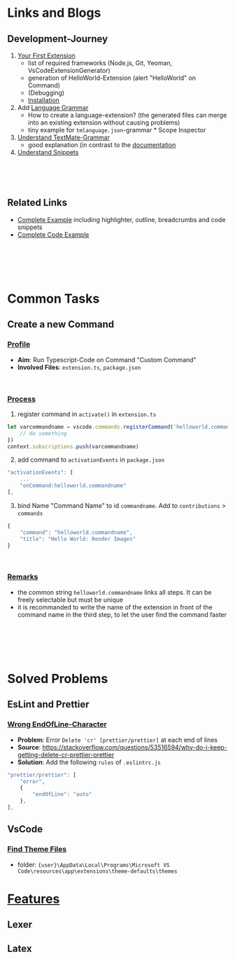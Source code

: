 # Links and Blogs

## Development-Journey

1. [Your First Extension](https://code.visualstudio.com/api/get-started/your-first-extension)
    - list of required frameworks (Node.js, Git, Yeoman, VsCodeExtensionGenerator)
    - generation of HelloWorld-Extension (alert "HelloWorld" on Command)
    - (Debugging)
    - [Installation](https://vscode-docs.readthedocs.io/en/stable/extensions/install-extension/)
2. Add [Language Grammar](https://code.visualstudio.com/api/language-extensions/syntax-highlight-guide)
    - How to create a language-extension? (the generated files can merge into an existing extension without causing problems)
    - tiny example for `tmlanguage.json`-grammar \* Scope Inspector
3. [Understand TextMate-Grammar](https://www.apeth.com/nonblog/stories/textmatebundle.html)
    - good explanation (in contrast to the [documentation](https://macromates.com/manual/en/language_grammars)
4. [Understand Snippets](https://code.visualstudio.com/docs/editor/userdefinedsnippets#_creating-your-own-snippets)

<br/><br/><br/>

## Related Links

-   [Complete Example](https://github.com/svaberg/SWMF-grammar) including highlighter, outline, breadcrumbs and code snippets
-   [Complete Code Example](https://github.com/benawad/vstodo/blob/master/extension/src/extension.ts)

<br/><br/><br/><br/>

# Common Tasks

## **Create a new Command**

### <u>Profile</u>

-   **Aim**: Run Typescript-Code on Command "Custom Command"
-   **Involved Files**: `extension.ts`, `package.json`

</br>

### <u>Process</u>

1. register command in `activate()` in `extension.ts`

```ts
let varcommandname = vscode.commands.registerCommand('helloworld.commandname', () => {
	// do something
})
context.subscriptions.push(varcommandname)
```

2. add command to `activationEvents` in `package.json`

```js
"activationEvents": [
    ...
	"onCommand:helloworld.commandname"
],
```

3. bind Name "Command Name" to id `commandname`. Add to `contributions` > `commands`

```js
{
	"command": "helloworld.commandname",
	"title": "Hello World: Render Images"
}
```

<br/>

### <u>Remarks</u>

-   the common string `helloworld.commandname` links all steps. It can be freely selectable but must be unique
-   it is recommanded to write the name of the extension in front of the command name in the third step, to let the user find the command faster

<br/><br/><br/><br/>

# Solved Problems

## **EsLint and Prettier**

### <u>Wrong EndOfLine-Character</u>

-   **Problem**: Error `Delete 'cr' [prettier/prettier]` at each end of lines
-   **Source**: https://stackoverflow.com/questions/53516594/why-do-i-keep-getting-delete-cr-prettier-prettier
-   **Solution**: Add the following `rules` of `.eslintrc.js`

```js
"prettier/prettier": [
    "error",
    {
        "endOfLine": "auto"
    },
],
```

## VsCode

### <u>Find Theme Files</u>

-   folder: `{user}\AppData\Local\Programs\Microsoft VS Code\resources\app\extensions\theme-defaults\themes`

# <u>Features</u>

## Lexer

## Latex
